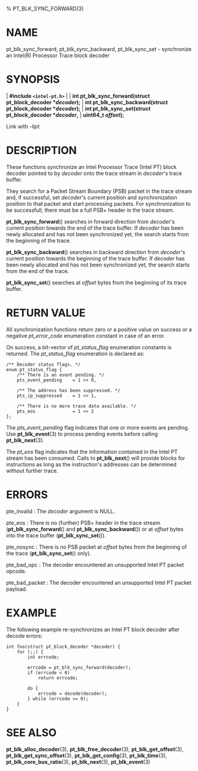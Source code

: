% PT_BLK_SYNC_FORWARD(3)

<!---
 ! Copyright (c) 2016-2024, Intel Corporation
 ! SPDX-License-Identifier: BSD-3-Clause
 !
 ! Redistribution and use in source and binary forms, with or without
 ! modification, are permitted provided that the following conditions are met:
 !
 !  * Redistributions of source code must retain the above copyright notice,
 !    this list of conditions and the following disclaimer.
 !  * Redistributions in binary form must reproduce the above copyright notice,
 !    this list of conditions and the following disclaimer in the documentation
 !    and/or other materials provided with the distribution.
 !  * Neither the name of Intel Corporation nor the names of its contributors
 !    may be used to endorse or promote products derived from this software
 !    without specific prior written permission.
 !
 ! THIS SOFTWARE IS PROVIDED BY THE COPYRIGHT HOLDERS AND CONTRIBUTORS "AS IS"
 ! AND ANY EXPRESS OR IMPLIED WARRANTIES, INCLUDING, BUT NOT LIMITED TO, THE
 ! IMPLIED WARRANTIES OF MERCHANTABILITY AND FITNESS FOR A PARTICULAR PURPOSE
 ! ARE DISCLAIMED. IN NO EVENT SHALL THE COPYRIGHT OWNER OR CONTRIBUTORS BE
 ! LIABLE FOR ANY DIRECT, INDIRECT, INCIDENTAL, SPECIAL, EXEMPLARY, OR
 ! CONSEQUENTIAL DAMAGES (INCLUDING, BUT NOT LIMITED TO, PROCUREMENT OF
 ! SUBSTITUTE GOODS OR SERVICES; LOSS OF USE, DATA, OR PROFITS; OR BUSINESS
 ! INTERRUPTION) HOWEVER CAUSED AND ON ANY THEORY OF LIABILITY, WHETHER IN
 ! CONTRACT, STRICT LIABILITY, OR TORT (INCLUDING NEGLIGENCE OR OTHERWISE)
 ! ARISING IN ANY WAY OUT OF THE USE OF THIS SOFTWARE, EVEN IF ADVISED OF THE
 ! POSSIBILITY OF SUCH DAMAGE.
 !-->

# NAME

pt_blk_sync_forward, pt_blk_sync_backward, pt_blk_sync_set - synchronize an
Intel(R) Processor Trace block decoder


# SYNOPSIS

| **\#include `<intel-pt.h>`**
|
| **int pt_blk_sync_forward(struct pt_block_decoder \**decoder*);**
| **int pt_blk_sync_backward(struct pt_block_decoder \**decoder*);**
| **int pt_blk_sync_set(struct pt_block_decoder \**decoder*,**
|                     **uint64_t *offset*);**

Link with *-lipt*.


# DESCRIPTION

These functions synchronize an Intel Processor Trace (Intel PT) block decoder
pointed to by *decoder* onto the trace stream in *decoder*'s trace buffer.

They search for a Packet Stream Boundary (PSB) packet in the trace stream and,
if successful, set *decoder*'s current position and synchronization position to
that packet and start processing packets.  For synchronization to be
successfull, there must be a full PSB+ header in the trace stream.

**pt_blk_sync_forward**() searches in forward direction from *decoder*'s
current position towards the end of the trace buffer.  If *decoder* has been
newly allocated and has not been synchronized yet, the search starts from the
beginning of the trace.

**pt_blk_sync_backward**() searches in backward direction from *decoder*'s
current position towards the beginning of the trace buffer.  If *decoder* has
been newly allocated and has not been synchronized yet, the search starts from
the end of the trace.

**pt_blk_sync_set**() searches at *offset* bytes from the beginning of its
trace buffer.


# RETURN VALUE

All synchronization functions return zero or a positive value on success or a
negative *pt_error_code* enumeration constant in case of an error.

On success, a bit-vector of *pt_status_flag* enumeration constants is returned.
The *pt_status_flag* enumeration is declared as:

~~~{.c}
/** Decoder status flags. */
enum pt_status_flag {
    /** There is an event pending. */
    pts_event_pending    = 1 << 0,

    /** The address has been suppressed. */
    pts_ip_suppressed    = 1 << 1,

    /** There is no more trace data available. */
    pts_eos              = 1 << 2
};
~~~

The *pts_event_pending* flag indicates that one or more events are pending.  Use
**pt_blk_event**(3) to process pending events before calling **pt_blk_next**(3).

The *pt_eos* flag indicates that the information contained in the Intel PT
stream has been consumed.  Calls to **pt_blk_next**() will provide blocks for
instructions as long as the instruction's addresses can be determined without
further trace.


# ERRORS

pte_invalid
:   The *decoder* argument is NULL.

pte_eos
:   There is no (further) PSB+ header in the trace stream
    (**pt_blk_sync_forward**() and **pt_blk_sync_backward**()) or at *offset*
    bytes into the trace buffer (**pt_blk_sync_set**()).

pte_nosync
:   There is no PSB packet at *offset* bytes from the beginning of the trace
    (**pt_blk_sync_set**() only).

pte_bad_opc
:   The decoder encountered an unsupported Intel PT packet opcode.

pte_bad_packet
:   The decoder encountered an unsupported Intel PT packet payload.


# EXAMPLE

The following example re-synchronizes an Intel PT block decoder after decode
errors:

~~~{.c}
int foo(struct pt_block_decoder *decoder) {
    for (;;) {
        int errcode;

        errcode = pt_blk_sync_forward(decoder);
        if (errcode < 0)
            return errcode;

        do {
            errcode = decode(decoder);
        } while (errcode >= 0);
    }
}
~~~


# SEE ALSO

**pt_blk_alloc_decoder**(3), **pt_blk_free_decoder**(3),
**pt_blk_get_offset**(3), **pt_blk_get_sync_offset**(3),
**pt_blk_get_config**(3), **pt_blk_time**(3), **pt_blk_core_bus_ratio**(3),
**pt_blk_next**(3), **pt_blk_event**(3)
